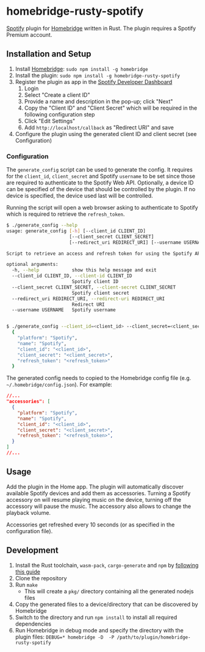 # homebridge-rusty-spotify

[Spotify](https://www.spotify.com) plugin for [Homebridge](https://github.com/homebridge/homebridge) written in Rust.
The plugin requires a Spotify Premium account.

## Installation and Setup

1. Install [Homebridge](https://github.com/homebridge/homebridge): `sudo npm install -g homebridge`
1. Install the plugin: `sudo npm install -g homebridge-rusty-spotify`
1. Register the plugin as app in the [Spotify Developer Dashboard](https://developer.spotify.com/dashboard/login)
    1. Login
    1. Select "Create a client ID"
    1. Provide a name and description in the pop-up; click "Next"
    1. Copy the "Client ID" and "Client Secret" which will be required in the following configuration step
    1. Click "Edit Settings"
    1. Add `http://localhost/callback` as "Redirect URI" and save
1. Configure the plugin using the generated client ID and client secret (see Configuration)

### Configuration

The `generate_config` script can be used to generate the config. It requires for the `client_id`, `client_secret` and
Spotify `username` to be set since those are required to authenticate to the Spotify Web API. Optionally, a device ID can
be specified of the device that should be controlled by the plugin. If no device is specified, the device used last
will be controlled.

Running the script will open a web browser asking to authenticate to Spotify which is required to retrieve the `refresh_token`.

```bash
$ ./generate_config --help
usage: generate_config [-h] [--client_id CLIENT_ID]
                       [--client_secret CLIENT_SECRET]
                       [--redirect_uri REDIRECT_URI] [--username USERNAME]

Script to retrieve an access and refresh token for using the Spotify API

optional arguments:
  -h, --help            show this help message and exit
  --client_id CLIENT_ID, --client-id CLIENT_ID
                        Spotify client ID
  --client_secret CLIENT_SECRET, --client-secret CLIENT_SECRET
                        Spotify client secret
  --redirect_uri REDIRECT_URI, --redirect-uri REDIRECT_URI
                        Redirect URI
  --username USERNAME   Spotify username


$ ./generate_config --client_id=<client_id> --client_secret=<client_secret> --username=<username>
  {
    "platform": "Spotify",
    "name": "Spotify",
    "client_id": "<client_id>",
    "client_secret": "<client_secret>",
    "refresh_token": "<refresh_token>"
  }
```

The generated config needs to copied to the Homebridge config file (e.g. `~/.homebridge/config.json`). For example:

```json
//...
"accessories": [
  {
    "platform": "Spotify",
    "name": "Spotify",
    "client_id": "<client_id>",
    "client_secret": "<client_secret>",
    "refresh_token": "<refresh_token>",
  }
]
//...
```

## Usage

Add the plugin in the Home app. The plugin will automatically discover available Spotify 
devices and add them as accessories.
Turning a Spotify accessory on will resume playing music on the device, turning off the
accessory will pause the music. The accessory also allows to change the playback volume.

Accessories get refreshed every 10 seconds (or as specified in the configuration file).

## Development

1. Install the Rust toolchain, `wasm-pack`, `cargo-generate` and `npm` by [following this guide](https://rustwasm.github.io/book/game-of-life/setup.html)
1. Clone the repository
1. Run `make`
    * This will create a `pkg/` directory containing all the generated nodejs files
1. Copy the generated files to a device/directory that can be discovered by Homebridge
1. Switch to the directory and run `npm install` to install all required dependencies
1. Run Homebridge in debug mode and specify the directory with the plugin files: `DEBUG=* homebridge -D  -P /path/to/plugin/homebridge-rusty-spotify`
